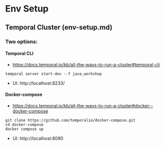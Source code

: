 

# Env Setup

## Temporal Cluster (env-setup.md)

### Two options:
#### Temporal CLI
- https://docs.temporal.io/kb/all-the-ways-to-run-a-cluster#temporal-cli

`temporal server start-dev --f java_workshop`

- UI: http://localhost:8233/

#### Docker-compose
- https://docs.temporal.io/kb/all-the-ways-to-run-a-cluster#docker--docker-compose

```
git clone https://github.com/temporalio/docker-compose.git
cd docker-compose
docker compose up
```

- UI: http://localhost:8080


